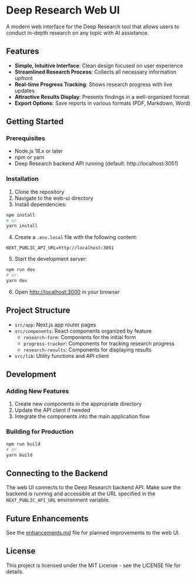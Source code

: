 # Deep Research Web UI

A modern web interface for the Deep Research tool that allows users to conduct in-depth research on any topic with AI assistance.

## Features

- **Simple, Intuitive Interface**: Clean design focused on user experience
- **Streamlined Research Process**: Collects all necessary information upfront
- **Real-time Progress Tracking**: Shows research progress with live updates
- **Attractive Results Display**: Presents findings in a well-organized format
- **Export Options**: Save reports in various formats (PDF, Markdown, Word)

## Getting Started

### Prerequisites

- Node.js 18.x or later
- npm or yarn
- Deep Research backend API running (default: http://localhost:3051)

### Installation

1. Clone the repository
2. Navigate to the web-ui directory
3. Install dependencies:

```bash
npm install
# or
yarn install
```

4. Create a `.env.local` file with the following content:

```
NEXT_PUBLIC_API_URL=http://localhost:3051
```

5. Start the development server:

```bash
npm run dev
# or
yarn dev
```

6. Open [http://localhost:3000](http://localhost:3000) in your browser

## Project Structure

- `src/app`: Next.js app router pages
- `src/components`: React components organized by feature
  - `research-form`: Components for the initial form
  - `progress-tracker`: Components for tracking research progress
  - `research-results`: Components for displaying results
- `src/lib`: Utility functions and API client

## Development

### Adding New Features

1. Create new components in the appropriate directory
2. Update the API client if needed
3. Integrate the components into the main application flow

### Building for Production

```bash
npm run build
# or
yarn build
```

## Connecting to the Backend

The web UI connects to the Deep Research backend API. Make sure the backend is running and accessible at the URL specified in the `NEXT_PUBLIC_API_URL` environment variable.

## Future Enhancements

See the [enhancements.md](../enhancements.md) file for planned improvements to the web UI.

## License

This project is licensed under the MIT License - see the LICENSE file for details.
